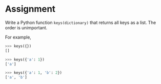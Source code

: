 # Assignment

Write a Python function `keys(dictionary)` that returns all keys as a list.
The order is unimportant.

For example,

```python
>>> keys({})
[]

>>> keys({'a': 1})
['a']

>>> keys({'a': 1, 'b': 2})
['a', 'b']
```
